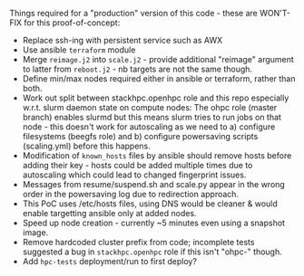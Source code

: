 Things required for a "production" version of this code - these are WON'T-FIX for this proof-of-concept:
- Replace ssh-ing with persistent service such as AWX
- Use ansible `terraform` module
- Merge `reimage.j2` into `scale.j2` - provide additional "reimage" argument to latter from `reboot.j2` - nb targets are not the same though.
- Define min/max nodes required either in ansible or terraform, rather than both.
- Work out split between stackhpc.openhpc role and this repo especially w.r.t. slurm daemon state on compute nodes: The ohpc role (master branch) enables slurmd but this means slurm tries to run jobs on that node - this doesn't work for autoscaling as we need to a) configure filesystems (beegfs role) and b) configure powersaving  scripts (scaling.yml) before this happens.
- Modification of `known_hosts` files by ansible should remove hosts before adding their key - hosts could be added multiple times due to autoscaling which could lead to changed fingerprint issues.
- Messages from resume/suspend.sh and scale.py appear in the wrong order in the powersaving log due to redirection approach.
- This PoC uses /etc/hosts files, using DNS would be cleaner & would enable targetting ansible only at added nodes.
- Speed up node creation - currently ~5 minutes even using a snapshot image.
- Remove hardcoded cluster prefix from code; incomplete tests suggested a bug in `stackhpc.openhpc` role if this isn't "ohpc-" though.
- Add `hpc-tests` deployment/run to first deploy?